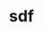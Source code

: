 ---
schema: default
title: sdf
organization: ''
notes: ''
license: ''
maintainer: City of San Diego
maintainer_email: data@sandiego.gov
---